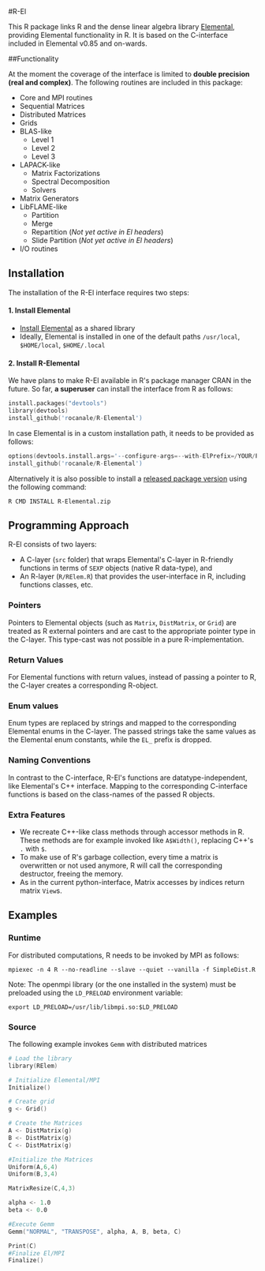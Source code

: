 #R-El

This R package links R and the dense linear algebra library
[Elemental](http://www.libelemental.org), providing Elemental functionality in
R.  It is based on the C-interface included in Elemental v0.85 and on-wards.

##Functionality

At the moment the coverage of the interface is limited to **double
precision (real and complex)**. The following routines are included in this package:

* Core and MPI routines
* Sequential Matrices
* Distributed Matrices
* Grids
* BLAS-like
    * Level 1
    * Level 2
    * Level 3
* LAPACK-like
    * Matrix Factorizations
    * Spectral Decomposition
    * Solvers
* Matrix Generators
* LibFLAME-like
    * Partition
    * Merge
    * Repartition (_Not yet active in El headers_)
    * Slide Partition (_Not yet active in El headers_)
* I/O routines
  


## Installation

The installation of the R-El interface requires two steps:

#### 1. Install Elemental
- [Install Elemental](http://libelemental.org/documentation/dev/build.html) as a shared library
- Ideally, Elemental is installed in one of the default paths `/usr/local`, `$HOME/local`, `$HOME/.local`

#### 2. Install R-Elemental
We have plans to make R-El available in R's package manager CRAN in the future.  So far, **a
superuser** can install the interface from R as follows:

```s
install.packages("devtools")
library(devtools)
install_github('rocanale/R-Elemental')
```

In case Elemental is in a custom installation path, it needs to be provided as follows:
```s
options(devtools.install.args='--configure-args=--with-ElPrefix=/YOUR/PREFIX')
install_github('rocanale/R-Elemental')
```

Alternatively it is also possible to install a [released package version](https://github.com/rocanale/R-Elemental/releases) using the following command:

`R CMD INSTALL R-Elemental.zip`

## Programming Approach

R-El consists of two layers:

* A C-layer (`src` folder) that wraps Elemental's C-layer in R-friendly
functions in terms of `SEXP` objects (native R data-type), and
* An R-layer (`R/RElem.R`) that provides the user-interface in R, including
functions classes, etc.

### Pointers

Pointers to Elemental objects (such as `Matrix`, `DistMatrix`, or `Grid`) are
treated as R external pointers and are cast to the appropriate pointer type in
the C-layer.  This type-cast was not possible in a pure R-implementation.

### Return Values

For Elemental functions with return values, instead of passing a pointer to R,
the C-layer creates a corresponding R-object.

### Enum values

Enum types are replaced by strings and mapped to the corresponding Elemental
enums in the C-layer.  The passed strings take the same values as the Elemental
enum constants, while the `EL_` prefix is dropped.

### Naming Conventions

In contrast to the C-interface, R-El's functions are datatype-independent, like
Elemental's C++ interface.  Mapping to the corresponding C-interface functions
is based on the class-names of the passed R objects.

### Extra Features

* We recreate C++-like class methods through accessor methods in R.  These methods are for example invoked like `A$Width()`, replacing C++'s `.` with `$`.
* To make use of R's garbage collection, every time a matrix is overwritten or not used anymore, R will call the corresponding destructor, freeing the memory.
* As in the current python-interface, Matrix accesses by indices return matrix `View`s.

## Examples

### Runtime

For distributed computations, R needs to be invoked by MPI as follows:

`mpiexec -n 4 R --no-readline --slave --quiet --vanilla -f SimpleDist.R`

Note: The openmpi library (or the one installed in the system) must be preloaded using the `LD_PRELOAD` environment variable:

`export LD_PRELOAD=/usr/lib/libmpi.so:$LD_PRELOAD`

### Source

The following example invokes `Gemm` with distributed matrices

```s
# Load the library
library(RElem)

# Initialize Elemental/MPI
Initialize()

# Create grid
g <- Grid()

# Create the Matrices
A <- DistMatrix(g)
B <- DistMatrix(g)
C <- DistMatrix(g)

#Initialize the Matrices
Uniform(A,6,4)
Uniform(B,3,4)

MatrixResize(C,4,3)

alpha <- 1.0
beta <- 0.0

#Execute Gemm
Gemm("NORMAL", "TRANSPOSE", alpha, A, B, beta, C)

Print(C)
#Finalize El/MPI
Finalize()
```
